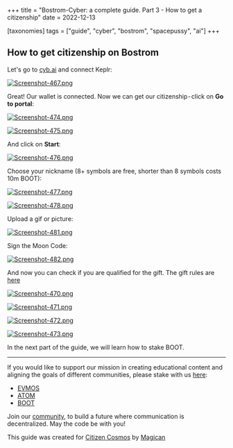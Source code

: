 +++
title = "Bostrom-Cyber: a complete guide. Part 3 - How to get a citizenship"
date = 2022-12-13

[taxonomies]
tags = ["guide", "cyber", "bostrom", "spacepussy", "ai"]
+++

## How to get citizenship on Bostrom ##

Let's go to [cyb.ai](https://cyb.ai/) and connect Keplr:

[![Screenshot-467.png](https://i.postimg.cc/pXgBJxc0/Screenshot-467.png)](https://postimg.cc/qzxnkfTn)

<!-- more -->

Great! Our wallet is connected. Now we can get our citizenship - click on **Go to portal**:

[![Screenshot-474.png](https://i.postimg.cc/h4MDmtvB/Screenshot-474.png)](https://postimg.cc/LhYFKRjC)

[![Screenshot-475.png](https://i.postimg.cc/52LDwsgC/Screenshot-475.png)](https://postimg.cc/mPZd4N0L)

And click on **Start**:

[![Screenshot-476.png](https://i.postimg.cc/TPPSZTGr/Screenshot-476.png)](https://postimg.cc/w1S0N81v)

Choose your nickname (8+ symbols are free, shorter than 8 symbols costs 10m BOOT):

[![Screenshot-477.png](https://i.postimg.cc/d3SDjsq4/Screenshot-477.png)](https://postimg.cc/SYCyypYM)

[![Screenshot-478.png](https://i.postimg.cc/rsdqcSkN/Screenshot-478.png)](https://postimg.cc/30HsF0Wk)

Upload a gif or picture:

[![Screenshot-481.png](https://i.postimg.cc/J0bMGRss/Screenshot-481.png)](https://postimg.cc/N2fWnq7t)

Sign the Moon Code:

[![Screenshot-482.png](https://i.postimg.cc/PJf284x1/Screenshot-482.png)](https://postimg.cc/2bJ4snn5)

And now you can check if you are qualified for the gift. The gift rules are [here](https://github.com/Snedashkovsky/cybergift/)

[![Screenshot-470.png](https://i.postimg.cc/3Rg7SK33/Screenshot-470.png)](https://postimg.cc/2b8P3Nqt)

[![Screenshot-471.png](https://i.postimg.cc/RhV879Fs/Screenshot-471.png)](https://postimg.cc/DJHBh91L)

[![Screenshot-472.png](https://i.postimg.cc/P5pbGVJF/Screenshot-472.png)](https://postimg.cc/3kh0mBgg)

[![Screenshot-473.png](https://i.postimg.cc/XJJ7hm7r/Screenshot-473.png)](https://postimg.cc/QB23K67D)

In the next part of the guide, we will learn how to stake BOOT.

-----------------------------------------------------------------------------------------------------------------------------------------------------------

If you would like to support our mission in creating educational content and aligning the goals of different communities, please stake with us [here](https://www.citizencosmos.space/staking):

- [EVMOS](https://wallet.keplr.app/chains/evmos?modal=validator&chain=evmos_9001-2&validator_address=evmosvaloper1mtwvpdd57gpkyejd566s24afr9zm5ryq8gwpvj) 
- [ATOM](https://wallet.keplr.app/chains/cosmos-hub?modal=validator&chain=cosmoshub-4&validator_address=cosmosvaloper1e859xaue4k2jzqw20cv6l7p3tmc378pc3k8g2u) 
- [BOOT](https://wallet.keplr.app/chains/bostrom?modal=validator&chain=bostrom&validator_address=bostromvaloper1f7nx65pmayfenpfwzwaamwas4ygmvalqj6dz5r)

Join our [community](https://discord.gg/kJaG3EucCX), to build a future where communication is decentralized. May the code be with you! 

This guide was created for [Citizen Cosmos](https://www.citizencosmos.space/) by [Magican](https://t.me/magican_n)
